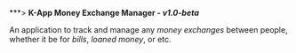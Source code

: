 ***> **K-App Money Exchange Manager - *v1.0-beta***

An application to track and manage any *money exchanges* between people, whether it be for *bills*, *loaned money*, or etc.
